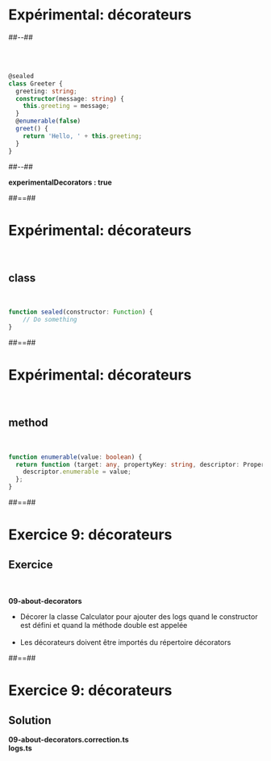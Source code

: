 <!-- .slide: class="two-column-layout" -->
# Expérimental: décorateurs

##--##
<!-- .slide: class="with-code inconsolata" -->
<br><br>

```typescript
@sealed
class Greeter {
  greeting: string;
  constructor(message: string) {
    this.greeting = message;
  }
  @enumerable(false)
  greet() {
    return 'Hello, ' + this.greeting;
  }
}
```
<!-- .element: class="medium-code" -->

##--##
<!-- .slide -->
<span class="full-center"><b>experimentalDecorators : true</b></span>

##==##

<!-- .slide: class="with-code" -->
# Expérimental: décorateurs
<br>

## class
<br>

```typescript
function sealed(constructor: Function) {
    // Do something
}
```
<!-- .element: class="big-code" -->

##==##

<!-- .slide: class="with-code" -->
# Expérimental: décorateurs
<br>

## method
<br>

```typescript
function enumerable(value: boolean) {
  return function (target: any, propertyKey: string, descriptor: PropertyDescriptor) {
    descriptor.enumerable = value;
  };
}
```
<!-- .element: class="big-code" -->

##==##

<!-- .slide: class="exercice" -->
# Exercice 9: décorateurs
## Exercice
<br><br>
<span class="center"><b>09-about-decorators</b></span>
<br>

- Décorer la classe Calculator pour ajouter des logs quand le constructor est défini et quand la méthode double est appelée <br><br>
- Les décorateurs doivent être importés du répertoire décorators

##==##

<!-- .slide: class="exercice" -->
# Exercice 9: décorateurs
## Solution
<div class="full-center">
    <div><b>09-about-decorators.correction.ts</b><div>
    <div><b>logs.ts</b></div>
</div<b>

